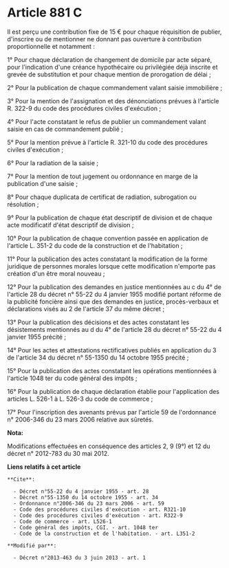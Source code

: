 # Article 881 C

Il est perçu une contribution fixe de 15 € pour chaque réquisition de publier, d'inscrire ou de mentionner ne donnant pas
ouverture à contribution proportionnelle et notamment : 

1° Pour chaque déclaration de changement de domicile par acte séparé, pour l'indication d'une créance hypothécaire ou
privilégiée déjà inscrite et grevée de substitution et pour chaque mention de prorogation de délai ; 

2° Pour la publication de chaque commandement valant saisie immobilière ; 

3° Pour la mention de l'assignation et des dénonciations prévues à l'article R. 322-9 du code des procédures civiles
d'exécution ; 

4° Pour l'acte constatant le refus de publier un commandement valant saisie en cas de commandement publié ; 

5° Pour la mention prévue à l'article R. 321-10 du code des procédures civiles d'exécution ; 

6° Pour la radiation de la saisie ; 

7° Pour la mention de tout jugement ou ordonnance en marge de la publication d'une saisie ; 

8° Pour chaque duplicata de certificat de radiation, subrogation ou résolution ; 

9° Pour la publication de chaque état descriptif de division et de chaque acte modificatif d'état descriptif de division ; 

10° Pour la publication de chaque convention passée en application de l'article L. 351-2 du code de la construction et de
l'habitation ; 

11° Pour la publication des actes constatant la modification de la forme juridique de personnes morales lorsque cette
modification n'emporte pas création d'un être moral nouveau ; 

12° Pour la publication des demandes en justice mentionnées au c du 4° de l'article 28 du décret n° 55-22 du 4 janvier 1955
modifié portant réforme de la publicité foncière ainsi que des demandes en justice, procès-verbaux et déclarations visés au 2
de l'article 37 du même décret ; 

13° Pour la publication des décisions et des actes constatant les désistements mentionnés au d du 4° de l'article 28 du
décret n° 55-22 du 4 janvier 1955 précité ; 

14° Pour les actes et attestations rectificatives publiés en application du 3 de l'article 34 du décret n° 55-1350 du 14
octobre 1955 précité ; 

15° Pour la publication des actes constatant les opérations mentionnées à l'article 1048 ter du code général des impôts ; 

16° Pour la publication de chaque déclaration établie pour l'application des articles L. 526-1 à L. 526-3 du code de
commerce ; 

17° Pour l'inscription des avenants prévus par l'article 59 de l'ordonnance n° 2006-346 du 23 mars 2006 relative aux sûretés.

**Nota:**

Modifications effectuées en conséquence des articles 2, 9 (9°) et 12 du décret n° 2012-783 du 30 mai 2012.

**Liens relatifs à cet article**

	**Cite**:

	  - Décret n°55-22 du 4 janvier 1955 - art. 28
	  - Décret n°55-1350 du 14 octobre 1955 - art. 34
	  - Ordonnance n°2006-346 du 23 mars 2006 - art. 59
	  - Code des procédures civiles d'exécution - art. R321-10
	  - Code des procédures civiles d'exécution - art. R322-9
	  - Code de commerce - art. L526-1
	  - Code général des impôts, CGI. - art. 1048 ter
	  - Code de la construction et de l'habitation. - art. L351-2

	**Modifié par**:

	  - Décret n°2013-463 du 3 juin 2013 - art. 1
